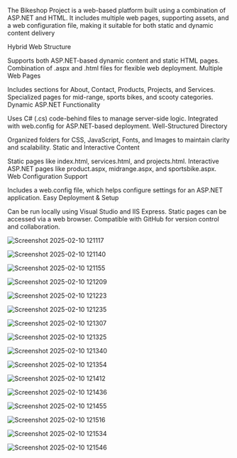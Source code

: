 The Bikeshop Project is a web-based platform built using a combination of ASP.NET and HTML. It includes multiple web pages, supporting assets, and a web configuration file, making it suitable for both static and dynamic content delivery

Hybrid Web Structure

Supports both ASP.NET-based dynamic content and static HTML pages.
Combination of .aspx and .html files for flexible web deployment.
Multiple Web Pages

Includes sections for About, Contact, Products, Projects, and Services.
Specialized pages for mid-range, sports bikes, and scooty categories.
Dynamic ASP.NET Functionality

Uses C# (.cs) code-behind files to manage server-side logic.
Integrated with web.config for ASP.NET-based deployment.
Well-Structured Directory

Organized folders for CSS, JavaScript, Fonts, and Images to maintain clarity and scalability.
Static and Interactive Content

Static pages like index.html, services.html, and projects.html.
Interactive ASP.NET pages like product.aspx, midrange.aspx, and sportsbike.aspx.
Web Configuration Support

Includes a web.config file, which helps configure settings for an ASP.NET application.
Easy Deployment & Setup

Can be run locally using Visual Studio and IIS Express.
Static pages can be accessed via a web browser.
Compatible with GitHub for version control and collaboration.

![Screenshot 2025-02-10 121117](https://github.com/user-attachments/assets/c64b6820-1668-44a6-a6c4-a89a146c0e13)


![Screenshot 2025-02-10 121140](https://github.com/user-attachments/assets/004082fa-5331-4a5e-8d16-c2458b11eaa1)


![Screenshot 2025-02-10 121155](https://github.com/user-attachments/assets/fdbca2a7-d715-489a-bcac-c7fbb4035f29)


![Screenshot 2025-02-10 121209](https://github.com/user-attachments/assets/a5a0450a-c813-460f-8223-9fa444cc7ad5)


![Screenshot 2025-02-10 121223](https://github.com/user-attachments/assets/eb5a536f-d894-4bf5-8a15-e863d3b56b1e)



![Screenshot 2025-02-10 121235](https://github.com/user-attachments/assets/26e18d95-989f-4adb-9f62-9cb1e4fc53fc)




![Screenshot 2025-02-10 121307](https://github.com/user-attachments/assets/9ffc0155-c673-4727-959e-5ee3ad0b2310)



![Screenshot 2025-02-10 121325](https://github.com/user-attachments/assets/55532ad8-c941-4e0b-b991-b85bc982079f)



![Screenshot 2025-02-10 121340](https://github.com/user-attachments/assets/8d2a0dbc-a04f-489c-80bc-57831454cd3f)



![Screenshot 2025-02-10 121354](https://github.com/user-attachments/assets/97ce58a1-1431-45eb-8ac5-2725beba31c1)



![Screenshot 2025-02-10 121412](https://github.com/user-attachments/assets/908498b2-8c16-4e71-8f86-eec4ac8762d7)



![Screenshot 2025-02-10 121436](https://github.com/user-attachments/assets/5de6a5a3-e6df-45fd-b817-8d6aa9809676)



![Screenshot 2025-02-10 121455](https://github.com/user-attachments/assets/e69f5030-a72f-484d-81fb-b615fd31c303)



![Screenshot 2025-02-10 121516](https://github.com/user-attachments/assets/ef28dc5a-4620-4045-adad-b9c06b465a00)



![Screenshot 2025-02-10 121534](https://github.com/user-attachments/assets/9373fbe4-dd63-45ff-9fec-1e3e11796b8d)



![Screenshot 2025-02-10 121546](https://github.com/user-attachments/assets/d0a61a7a-c2e4-4761-85ec-9b0d9c140f27)

